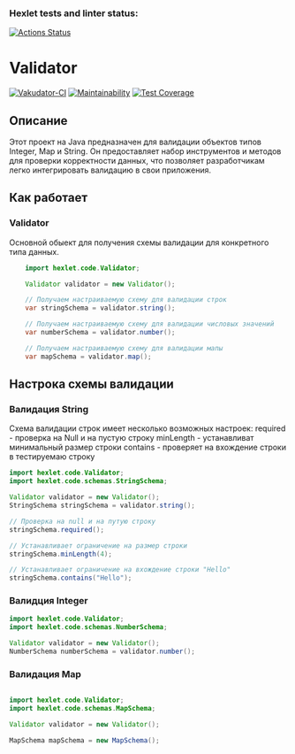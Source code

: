 ### Hexlet tests and linter status:
[![Actions Status](https://github.com/AlexSorb/java-project-78/actions/workflows/hexlet-check.yml/badge.svg)](https://github.com/AlexSorb/java-project-78/actions)

# Validator
[![Vakudator-CI](https://github.com/AlexSorb/java-project-78/actions/workflows/validator-CI.yml/badge.svg)](https://github.com/AlexSorb/java-project-78/actions/workflows/validator-CI.yml)
[![Maintainability](https://api.codeclimate.com/v1/badges/8d20511ba2a3768047f9/maintainability)](https://codeclimate.com/github/AlexSorb/java-project-78/maintainability)
[![Test Coverage](https://api.codeclimate.com/v1/badges/8d20511ba2a3768047f9/test_coverage)](https://codeclimate.com/github/AlexSorb/java-project-78/test_coverage)

## Описание
Этот проект на Java предназначен для валидации объектов типов Integer, Map и String.
Он предоставляет набор инструментов и методов для проверки корректности данных,
что позволяет разработчикам легко интегрировать валидацию в свои приложения.

## Как работает

### Validator
Основной обыект для получения схемы валидации для конкретного типа данных.

```java
    import hexlet.code.Validator;

    Validator validator = new Validator();

    // Получаем настраиваемую схему для валидации строк
    var stringSchema = validator.string();

    // Получаем настраиваемую схему для валидации числовых значений
    var numberSchema = validator.number();

    // Получаем настраиваемую схему для валидации мапы
    var mapSchema = validator.map();
```

## Настрока схемы валидации

### Валидация String
Схема валидации строк имеет несколько возможных настроек:
required - проверка на Null и на пустую строку
minLength - устанавливат минимальный размер строки
contains - проверяет на вхождение строки в тестируемаю строку 
```java
import hexlet.code.Validator;
import hexlet.code.schemas.StringSchema;

Validator validator = new Validator();
StringSchema stringSchema = validator.string();

// Проверка на null и на путую строку 
stringSchema.required();

// Устанавливает ограничение на размер строки
stringSchema.minLength(4);

// Устанавливает ограничение на вхождение строки "Hello"
stringSchema.contains("Hello");
```

### Валидция Integer

```java
import hexlet.code.Validator;
import hexlet.code.schemas.NumberSchema;

Validator validator = new Validator();
NumberSchema numberSchema = validator.number();

```
### Валидация Map

```java

import hexlet.code.Validator;
import hexlet.code.schemas.MapSchema;

Validator validator = new Validator();

MapSchema mapSchema = new MapSchema();

```

